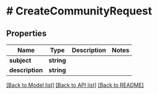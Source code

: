 # # CreateCommunityRequest

## Properties

Name | Type | Description | Notes
------------ | ------------- | ------------- | -------------
**subject** | **string** |  |
**description** | **string** |  |

[[Back to Model list]](../../README.md#models) [[Back to API list]](../../README.md#endpoints) [[Back to README]](../../README.md)
